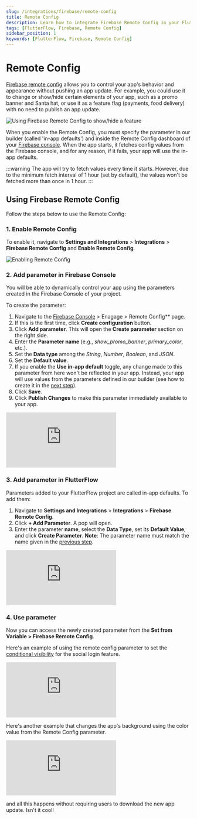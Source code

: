 ```yaml
---
slug: /integrations/firebase/remote-config
title: Remote Config
description: Learn how to integrate Firebase Remote Config in your FlutterFlow app.
tags: [FlutterFlow, Firebase, Remote Config]
sidebar_position: 1
keywords: [FlutterFlow, Firebase, Remote Config]
---
```


# Remote Config

[Firebase remote config](https://firebase.google.com/docs/remote-config) allows you to control your app's behavior and appearance without pushing an app update. For example, you could use it to change or show/hide certain elements of your app, such as a promo banner and Santa hat, or use it as a feature flag (payments, food delivery) with no need to publish an app update.

![Using Firebase Remote Config to show/hide a feature](imgs/show-hide-fi.avif)

When you enable the Remote Config, you must specify the parameter in our builder (called 'in-app defaults') and inside the Remote Config dashboard of your [Firebase console](https://console.firebase.google.com/). When the app starts, it fetches config values from the Firebase console, and for any reason, if it fails, your app will use the in-app defaults.

:::warning
The app will try to fetch values every time it starts. However, due to the minimum fetch interval of 1 hour (set by default), the values won't be fetched more than once in 1 hour.
:::

## Using Firebase Remote Config

Follow the steps below to use the Remote Config:

### 1. Enable Remote Config

To enable it, navigate to **Settings and Integrations** > **Integrations** > **Firebase Remote Config** and **Enable Remote Config**.

![Enabling Remote Config](imgs/enable-remote-config.avif)

### 2. Add parameter in Firebase Console

You will be able to dynamically control your app using the parameters created in the Firebase Console of your project.

To create the parameter:

1. Navigate to the [Firebase Console](https://console.firebase.google.com/u/0/) > Enagage > Remote Config** page.
2. If this is the first time, click **Create configuration** button.
3. Click **Add parameter**. This will open the **Create parameter** section on the right side.
4. Enter the **Parameter name** (e.g., *show_promo_banner*, *primary_color*, etc.).
5. Set the **Data type** among the *String*, *Number*, *Boolean*, and *JSON*.
6. Set the **Default value**.
7. If you enable the **Use in-app default** toggle, any change made to this parameter from here won't be reflected in your app. Instead, your app will use values from the parameters defined in our builder (see how to create it in the [next step](#3-add-parameter-in-flutterflow)).
8. Click **Save**.
9. Click **Publish Changes** to make this parameter immediately available to your app.


<div style={{
    position: 'relative',
    paddingBottom: 'calc(56.67989417989418% + 41px)', // Keeps the aspect ratio and additional padding
    height: 0,
    width: '100%'}}>
    <iframe 
        src="https://demo.arcade.software/xTbhNczhOdJfzpeSBv7e?embed&show_copy_link=true"
        title=""
        style={{
            position: 'absolute',
            top: 0,
            left: 0,
            width: '100%',
            height: '100%',
            colorScheme: 'light'
        }}
        frameborder="0"
        loading="lazy"
        webkitAllowFullScreen
        mozAllowFullScreen
        allowFullScreen
        allow="clipboard-write">
    </iframe>
</div>
<p></p>

### 3. Add parameter in FlutterFlow

Parameters added to your FlutterFlow project are called in-app defaults. To add them:

1. Navigate to **Settings and Integrations** > **Integrations** > **Firebase Remote Config**.
2. Click **+ Add Parameter**. A pop will open.
3. Enter the parameter **name**, select the **Data Type**, set its **Default Value**, and click **Create Parameter**. **Note**: The parameter name must match the name given in the [previous step](#2-add-parameter-in-firebase-console).

<div style={{
    position: 'relative',
    paddingBottom: 'calc(56.67989417989418% + 41px)', // Keeps the aspect ratio and additional padding
    height: 0,
    width: '100%'}}>
    <iframe 
        src="https://demo.arcade.software/LPFTBWYk2GIQ2TZzpZzF?embed&show_copy_link=true"
        title=""
        style={{
            position: 'absolute',
            top: 0,
            left: 0,
            width: '100%',
            height: '100%',
            colorScheme: 'light'
        }}
        frameborder="0"
        loading="lazy"
        webkitAllowFullScreen
        mozAllowFullScreen
        allowFullScreen
        allow="clipboard-write">
    </iframe>
</div>
<p></p>

### 4. Use parameter

Now you can access the newly created parameter from the **Set from Variable > Firebase Remote Config**.

Here's an example of using the remote config parameter to set the [conditional visibility](../../resources/ui/widgets/widget-commonalities.md#conditional) for the social login feature.

<div style={{
    position: 'relative',
    paddingBottom: 'calc(56.67989417989418% + 41px)', // Keeps the aspect ratio and additional padding
    height: 0,
    width: '100%'}}>
    <iframe 
        src="https://demo.arcade.software/BXpPxrWjncgJ5QqqhCTW?embed&show_copy_link=true"
        title=""
        style={{
            position: 'absolute',
            top: 0,
            left: 0,
            width: '100%',
            height: '100%',
            colorScheme: 'light'
        }}
        frameborder="0"
        loading="lazy"
        webkitAllowFullScreen
        mozAllowFullScreen
        allowFullScreen
        allow="clipboard-write">
    </iframe>
</div>
<p></p>

Here's another example that changes the app's background using the color value from the Remote Config parameter.

<div style={{
    position: 'relative',
    paddingBottom: 'calc(56.67989417989418% + 41px)', // Keeps the aspect ratio and additional padding
    height: 0,
    width: '100%'}}>
    <iframe 
        src="https://demo.arcade.software/4RHPm1hnQpL7kpN2NcRB?embed&show_copy_link=true"
        title=""
        style={{
            position: 'absolute',
            top: 0,
            left: 0,
            width: '100%',
            height: '100%',
            colorScheme: 'light'
        }}
        frameborder="0"
        loading="lazy"
        webkitAllowFullScreen
        mozAllowFullScreen
        allowFullScreen
        allow="clipboard-write">
    </iframe>
</div>
<p></p>

and all this happens without requiring users to download the new app update. Isn't it cool!